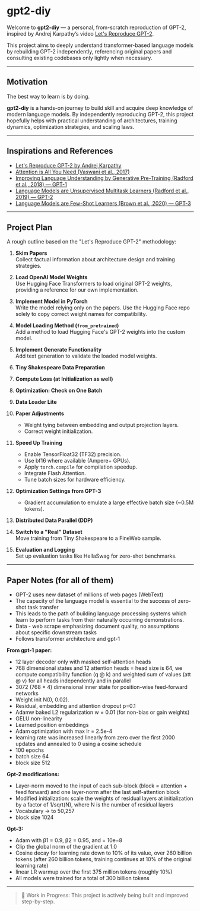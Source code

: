 
# gpt2-diy

Welcome to **gpt2-diy** — a personal, from-scratch reproduction of GPT-2, inspired by Andrej Karpathy’s video [Let's Reproduce GPT-2](https://www.youtube.com/watch?v=l8pRSuU81PU&list=PLAqhIrjkxbuWI23v9cThsA9GvCAUhRvKZ&index=11).

This project aims to deeply understand transformer-based language models by rebuilding GPT-2 independently, referencing original papers and consulting existing codebases only lightly when necessary.

---

## Motivation

The best way to learn is by doing.

**gpt2-diy** is a hands-on journey to build skill and acquire deep knowledge of modern language models. By independently reproducing GPT-2, this project hopefully helps with practical understanding of architectures, training dynamics, optimization strategies, and scaling laws.

---

## Inspirations and References

- [Let's Reproduce GPT-2 by Andrej Karpathy](https://www.youtube.com/watch?v=l8pRSuU81PU&list=PLAqhIrjkxbuWI23v9cThsA9GvCAUhRvKZ&index=11)
- [Attention is All You Need (Vaswani et al., 2017)](https://arxiv.org/abs/1706.03762)
- [Improving Language Understanding by Generative Pre-Training (Radford et al., 2018) — GPT-1](https://cdn.openai.com/research-covers/language-unsupervised/language_understanding_paper.pdf)
- [Language Models are Unsupervised Multitask Learners (Radford et al., 2019) — GPT-2](https://cdn.openai.com/better-language-models/language_models_are_unsupervised_multitask_learners.pdf)
- [Language Models are Few-Shot Learners (Brown et al., 2020) — GPT-3](https://arxiv.org/abs/2005.14165)

---

## Project Plan

A rough outline based on the "Let's Reproduce GPT-2" methodology:

1. **Skim Papers**  
   Collect factual information about architecture design and training strategies.

2. **Load OpenAI Model Weights**  
   Use Hugging Face Transformers to load original GPT-2 weights, providing a reference for our own implementation.

3. **Implement Model in PyTorch**  
   Write the model relying only on the papers. Use the Hugging Face repo solely to copy correct weight names for compatibility.

4. **Model Loading Method (`from_pretrained`)**  
   Add a method to load Hugging Face's GPT-2 weights into the custom model.

5. **Implement Generate Functionality**  
   Add text generation to validate the loaded model weights.

6. **Tiny Shakespeare Data Preparation**

7. **Compute Loss (at Initialization as well)**

8. **Optimization: Check on One Batch**

9. **Data Loader Lite**

10. **Paper Adjustments**  
    - Weight tying between embedding and output projection layers.  
    - Correct weight initialization.

11. **Speed Up Training**  
    - Enable TensorFloat32 (TF32) precision.  
    - Use bf16 where available (Ampere+ GPUs).  
    - Apply `torch.compile` for compilation speedup.  
    - Integrate Flash Attention.  
    - Tune batch sizes for hardware efficiency.

12. **Optimization Settings from GPT-3**  
    - Gradient accumulation to emulate a large effective batch size (~0.5M tokens).

13. **Distributed Data Parallel (DDP)**

14. **Switch to a "Real" Dataset**  
    Move training from Tiny Shakespeare to a FineWeb sample.

15. **Evaluation and Logging**  
    Set up evaluation tasks like HellaSwag for zero-shot benchmarks.

---

## Paper Notes (for all of them)
- GPT-2 uses new dataset of millions of web pages (WebText)
- The capacity of the language model is essential to the success of zero-shot task transfer
- This leads to the path of building language processing systems which learn to perform tasks from their naturally occurring demonstrations.
- Data - web scrape emphasizing document quality, no assumptions about specific downstream tasks
- Follows transformer architecture and gpt-1

**From gpt-1 paper:** 
- 12 layer decoder only with masked self-attention heads 
- 768 dimensional states and 12 attention heads = head size is 64, we compute compatibility function (q @ k) and weighted sum of values (att @ v) for all heads independently and in parallel
- 3072 (768 * 4) dimensional inner state for position-wise feed-forward networks
- Weight init N(0, 0.02). 
- Residual, embedding and attention dropout p=0.1
- Adamw baked L2 regularization w = 0.01 (for non-bias or gain weights)
- GELU non-linearity
- Learned position embeddings
- Adam optimization with max lr = 2.5e-4
- learning rate was increased linearly from zero over the first 2000 updates and annealed to 0 using a cosine schedule
- 100 epochs
- batch size 64
- block size 512

**Gpt-2 modifications:**
- Layer-norm moved to the input of each sub-block (block = attention + feed forward) and one layer-norm after the last self-attention block 
- Modified initialization: scale the weights of residual layers at initialization by a factor of 1/sqrt(N), where N is the number of residual layers
- Vocabulary -> to 50,257
- block size 1024

**Gpt-3:**
- Adam with β1 = 0.9, β2 = 0.95, and  = 10e−8
- Clip the global norm of the gradient at 1.0
- Cosine decay for learning rate down to 10% of its value, over 260 billion tokens (after 260 billion tokens, training continues at 10% of the original learning rate)
- linear LR warmup over the first 375 million tokens (roughly 10%)
- All models were trained for a total of 300 billion tokens

---

> 🚧 Work in Progress: This project is actively being built and improved step-by-step.
